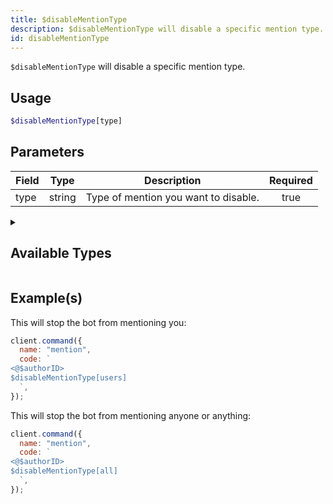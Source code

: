 ```yaml
---
title: $disableMentionType
description: $disableMentionType will disable a specific mention type.
id: disableMentionType
---
```


`$disableMentionType` will disable a specific mention type.

## Usage

```php
$disableMentionType[type]
```

## Parameters

| Field | Type   | Description                          | Required |
| ----- | ------ | ------------------------------------ | :------: |
| type  | string | Type of mention you want to disable. |   true   |

<details>
  <summary> <h2> Available Types </h2></summary>

| Type     | Description                         |
| -------- | ----------------------------------- |
| everyone | `@everyone` and `@here` mentions.   |
| users    | All user mentions.                  |
| roles    | All role mentions.                  |
| all      | Roles, users and any other mention. |

</details>

## Example(s)

This will stop the bot from mentioning you:

```javascript
client.command({
  name: "mention",
  code: `
<@$authorID>
$disableMentionType[users] 
  `,
});
```

This will stop the bot from mentioning anyone or anything:

```javascript
client.command({
  name: "mention",
  code: `
<@$authorID>
$disableMentionType[all] 
  `,
});
```
